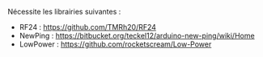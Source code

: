 Nécessite les librairies suivantes :
- RF24 : https://github.com/TMRh20/RF24
- NewPing : https://bitbucket.org/teckel12/arduino-new-ping/wiki/Home
- LowPower : https://github.com/rocketscream/Low-Power
